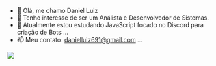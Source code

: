 - 👋 Olá, me chamo Daniel Luiz
- 👀 Tenho interesse de ser um Análista e Desenvolvedor de Sistemas.
- 🌱 Atualmente estou estudando JavaScript focado no Discord para criação de Bots ...
- 📫 Meu contato: danielluiz691@gmail.com ...
<picture>
  <source
    srcset="https://github-readme-stats.vercel.app/api?username=Danielluiz2016&show_icons=true&theme=dark"
    media="(prefers-color-scheme: dark)"
  />
  <source
    srcset="https://github-readme-stats.vercel.app/api?username=Danielluiz2016&show_icons=true"
    media="(prefers-color-scheme: light), (prefers-color-scheme: no-preference)"
  />
  <img src="https://github-readme-stats.vercel.app/api?username=Danielluiz2016&show_icons=true" />
</picture>
